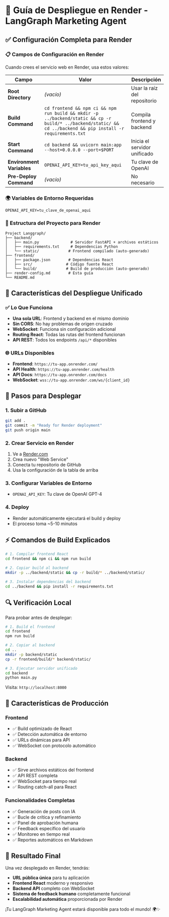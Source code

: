 # 🚀 Guía de Despliegue en Render - LangGraph Marketing Agent

## ✅ Configuración Completa para Render

### 📋 Campos de Configuración en Render

Cuando crees el servicio web en Render, usa estos valores:

| Campo | Valor | Descripción |
|-------|--------|-------------|
| **Root Directory** | *(vacío)* | Usar la raíz del repositorio |
| **Build Command** | `cd frontend && npm ci && npm run build && mkdir -p ../backend/static && cp -r build/* ../backend/static/ && cd ../backend && pip install -r requirements.txt` | Compila frontend y backend |
| **Start Command** | `cd backend && uvicorn main:app --host=0.0.0.0 --port=$PORT` | Inicia el servidor unificado |
| **Environment Variables** | `OPENAI_API_KEY=tu_api_key_aqui` | Tu clave de OpenAI |
| **Pre-Deploy Command** | *(vacío)* | No necesario |

### 🌍 Variables de Entorno Requeridas

```env
OPENAI_API_KEY=tu_clave_de_openai_aqui
```

### 📁 Estructura del Proyecto para Render

```
Project Langgraph/
├── backend/
│   ├── main.py              # Servidor FastAPI + archivos estáticos
│   ├── requirements.txt     # Dependencias Python
│   └── static/             # Frontend compilado (auto-generado)
├── frontend/
│   ├── package.json        # Dependencias React
│   ├── src/               # Código fuente React
│   └── build/             # Build de producción (auto-generado)
├── render-config.md        # Esta guía
└── README.md
```

## 🔧 Características del Despliegue Unificado

### ✅ Lo Que Funciona
- **Una sola URL**: Frontend y backend en el mismo dominio
- **Sin CORS**: No hay problemas de origen cruzado
- **WebSocket**: Funciona sin configuración adicional
- **Routing React**: Todas las rutas del frontend funcionan
- **API REST**: Todos los endpoints `/api/*` disponibles

### 🌐 URLs Disponibles
- **Frontend**: `https://tu-app.onrender.com/`
- **API Health**: `https://tu-app.onrender.com/health`
- **API Docs**: `https://tu-app.onrender.com/docs`
- **WebSocket**: `wss://tu-app.onrender.com/ws/{client_id}`

## 🚀 Pasos para Desplegar

### 1. Subir a GitHub
```bash
git add .
git commit -m "Ready for Render deployment"
git push origin main
```

### 2. Crear Servicio en Render
1. Ve a [Render.com](https://render.com)
2. Crea nuevo "Web Service"
3. Conecta tu repositorio de GitHub
4. Usa la configuración de la tabla de arriba

### 3. Configurar Variables de Entorno
- `OPENAI_API_KEY`: Tu clave de OpenAI GPT-4

### 4. Deploy
- Render automáticamente ejecutará el build y deploy
- El proceso toma ~5-10 minutos

## ⚡ Comandos de Build Explicados

```bash
# 1. Compilar frontend React
cd frontend && npm ci && npm run build

# 2. Copiar build al backend
mkdir -p ../backend/static && cp -r build/* ../backend/static/

# 3. Instalar dependencias del backend
cd ../backend && pip install -r requirements.txt
```

## 🔍 Verificación Local

Para probar antes de desplegar:

```bash
# 1. Build el frontend
cd frontend
npm run build

# 2. Copiar al backend
cd ..
mkdir -p backend/static
cp -r frontend/build/* backend/static/

# 3. Ejecutar servidor unificado
cd backend
python main.py
```

Visita: `http://localhost:8000`

## 🎯 Características de Producción

### Frontend
- ✅ Build optimizado de React
- ✅ Detección automática de entorno
- ✅ URLs dinámicas para API
- ✅ WebSocket con protocolo automático

### Backend
- ✅ Sirve archivos estáticos del frontend
- ✅ API REST completa
- ✅ WebSocket para tiempo real
- ✅ Routing catch-all para React

### Funcionalidades Completas
- ✅ Generación de posts con IA
- ✅ Bucle de crítica y refinamiento
- ✅ Panel de aprobación humana
- ✅ Feedback específico del usuario
- ✅ Monitoreo en tiempo real
- ✅ Reportes automáticos en Markdown

## 🎉 Resultado Final

Una vez desplegado en Render, tendrás:

- **URL pública única** para tu aplicación
- **Frontend React** moderno y responsivo
- **Backend API** completo con WebSocket
- **Sistema de feedback humano** completamente funcional
- **Escalabilidad automática** proporcionada por Render

¡Tu LangGraph Marketing Agent estará disponible para todo el mundo! 🌍✨
